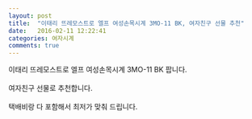 ```yaml
---
layout: post
title:  "이태리 뜨레모스트로 엘프 여성손목시계 3MO-11 BK, 여자친구 선물 추천"
date:   2016-02-11 12:22:41
categories: 여자시계
comments: true
---
```


이태리 뜨레모스트로 엘프 여성손목시계 3MO-11 BK 팝니다. 
<br><br>
여자친구 선물로 추천합니다.
<br><br>
택배비랑 다 포함해서 최저가 맞춰 드립니다.<br>
<br>
<img class="image" src="https://4.bp.blogspot.com/-51MYdPDb2ho/W-c-QHR1FJI/AAAAAAAAArw/X553KfALSwsvqL1_V-mPltf8wKwb7CrRQCLcBGAs/s1600/2457345734573.jpg" alt=""/>
<br>
<br>
<img class="image" src="http://www.nbbang.co.kr/data/webedit/20181029182548_vqaxedcl.jpg" alt=""/>
